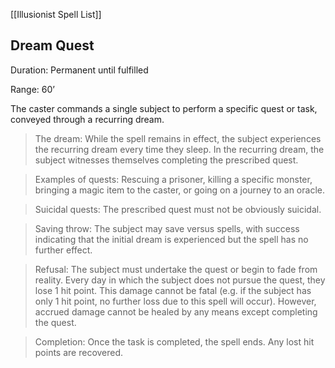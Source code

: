 [[Illusionist Spell List]]

## Dream Quest   

Duration: Permanent until fulfilled

Range: 60’

The caster commands a single subject to perform a specific quest or task, conveyed through a recurring dream.

> The dream: While the spell remains in effect, the subject experiences the recurring dream every time they sleep. In the recurring dream, the subject witnesses themselves completing the prescribed quest.

> Examples of quests: Rescuing a prisoner, killing a specific monster, bringing a magic item to the caster, or going on a journey to an oracle.

> Suicidal quests: The prescribed quest must not be obviously suicidal.

> Saving throw: The subject may save versus spells, with success indicating that the initial dream is experienced but the spell has no further effect.

> Refusal: The subject must undertake the quest or begin to fade from reality. Every day in which the subject does not pursue the quest, they lose 1 hit point. This damage cannot be fatal (e.g. if the subject has only 1 hit point, no further loss due to this spell will occur). However, accrued damage cannot be healed by any means except completing the quest.

> Completion: Once the task is completed, the spell ends. Any lost hit points are recovered.